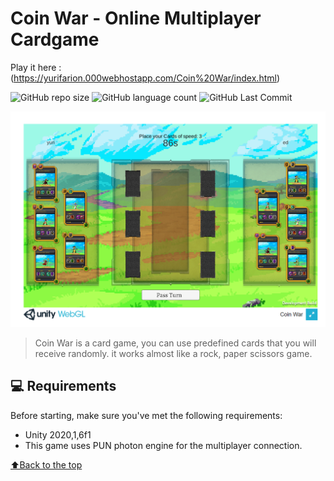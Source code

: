 

# Coin War - Online Multiplayer Cardgame

<!---Esses são exemplos. Veja https://shields.io para outras pessoas ou para personalizar este conjunto de escudos. Você pode querer incluir dependências, status do projeto e informações de licença aqui--->
Play it here :(https://yurifarion.000webhostapp.com/Coin%20War/index.html)

![GitHub repo size](https://img.shields.io/github/languages/code-size/yurifarion/Coin-War?style=for-the-badge)
![GitHub language count](https://img.shields.io/github/languages/count/yurifarion/Coin-War?style=for-the-badge)
![GitHub Last Commit](https://img.shields.io/github/last-commit/yurifarion/Coin-War?style=for-the-badge)

<img src="Sc_12.PNG" alt="exemplo imagem">

> Coin War is a card game, you can use predefined cards that you will receive randomly. it works almost like a rock, paper scissors game.


## 💻 Requirements

Before starting, make sure you've met the following requirements:
* Unity 2020,1,6f1
* This game uses PUN photon engine for the multiplayer connection. 


[⬆Back to the top](#SpaceBulletTime)<br>
